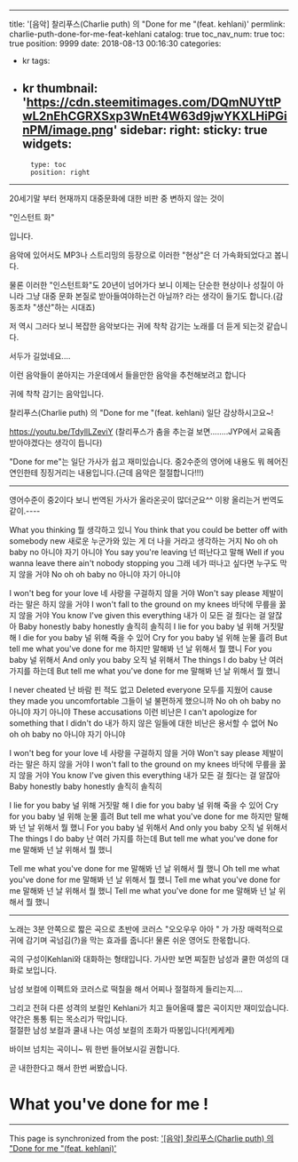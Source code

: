 
---
title: '[음악] 찰리푸스(Charlie puth) 의 "Done for me "(feat. kehlani)'
permlink: charlie-puth-done-for-me-feat-kehlani
catalog: true
toc_nav_num: true
toc: true
position: 9999
date: 2018-08-13 00:16:30
categories:
- kr
tags:
- kr
thumbnail: 'https://cdn.steemitimages.com/DQmNUYttPwL2nEhCGRXSxp3WnEt4W63d9jwYKXLHiPGinPM/image.png'
sidebar:
    right:
        sticky: true
widgets:
    -
        type: toc
        position: right
---


20세기말 부터 현재까지 대중문화에 대한 비판 중 변하지 않는 것이

"인스턴트 화"

입니다.

음악에 있어서도 MP3나 스트리밍의 등장으로 이러한 "현상"은 더 가속화되었다고 봅니다. 

물론 이러한  "인스턴트화"도 20년이 넘어가다 보니 이제는 단순한 현상이나 성질이 아니라 그냥 대중 문화 본질로 받아들여야하는건 아닐까? 라는 생각이 들기도 합니다.(감동조차 "생산"하는 시대죠)

저 역시 그러다 보니 복잡한 음악보다는 귀에 착착 감기는 노래를 더 듣게 되는것  같습니다.

서두가 길었네요....

이런 음악들이 쏟아지는 가운데에서 들을만한 음악을 추천해보려고 합니다

귀에 착착 감기는 음악입니다.

찰리푸스(Charlie puth) 의 "Done for me "(feat. kehlani) 일단 감상하시고요~!

https://youtu.be/TdyllLZeviY
(찰리푸스가 춤을 추는걸 보면........JYP에서 교육좀 받아야겠다는 생각이 듭니다)

"Done for me"는 일단 가사가 쉽고 재미있습니다. 중2수준의 영어에 내용도 뭐 헤어진 연인한테 징징거리는 내용입니다.(근데 음악은 절절합니다!!!)

------------------------------------------- 

영어수준이 중2이다 보니 번역된 가사가 올라온곳이 많더군요^^ 이왕 올리는거 번역도 같이.----

What you thinking 
뭘 생각하고 있니
You think that you could be better off with somebody new 
새로운 누군가와 있는 게 더 나을 거라고 생각하는 거지
No oh oh baby no 
아니야 자기 아니야 
You say you're leaving 
넌 떠난다고 말해
Well if you wanna leave there ain't nobody stopping you 
그래 네가 떠나고 싶다면 누구도 막지 않을 거야
No oh oh baby no 
아니야 자기 아니야 

I won't beg for your love 
네 사랑을 구걸하지 않을 거야 
Won't say please 
제발이라는 말은 하지 않을 거야 
I won't fall to the ground on my knees 
바닥에 무릎을 꿇지 않을 거야
You know I've given this everything 
내가 이 모든 걸 줬다는 걸 알잖아 
Baby honestly baby honestly 
솔직히 솔직히 
I lie for you baby 
널 위해 거짓말 해
I die for you baby 
널 위해 죽을 수 있어 
Cry for you baby 
널 위해 눈물 흘려 
But tell me what you've done for me 
하지만 말해봐 넌 날 위해서 뭘 했니
For you baby 
널 위해서 
And only you baby 
오직 널 위해서
The things I do baby 
난 여러 가지를 하는데 
But tell me what you've done for me 
말해봐 넌 날 위해서 뭘 했니

I never cheated 
난 바람 핀 적도 없고 
Deleted everyone 
모두를 지웠어 
cause they made you uncomfortable 
그들이 널 불편하게 했으니까
No oh oh baby no 
아니야 자기 아니야 
These accusations 
이런 비난은
I can't apologize for something that I didn't do 
내가 하지 않은 일들에 대한 비난은 용서할 수 없어
No oh oh baby no
아니야 자기 아니야 

I won't beg for your love 
네 사랑을 구걸하지 않을 거야 
Won't say please 
제발이라는 말은 하지 않을 거야 
I won't fall to the ground on my knees 
바닥에 무릎을 꿇지 않을 거야
You know I've given this everything 
내가 모든 걸 줬다는 걸 알잖아 
Baby honestly baby honestly 
솔직히 솔직히 

I lie for you baby 
널 위해 거짓말 해
I die for you baby 
널 위해 죽을 수 있어 
Cry for you baby 
널 위해 눈물 흘려
But tell me what you've done for me
하지만 말해봐 넌 날 위해서 뭘 했니
For you baby 
널 위해서 
And only you baby 
오직 널 위해서
The things I do baby 
난 여러 가지를 하는데 
But tell me what you've done for me 
말해봐 넌 날 위해서 뭘 했니

Tell me what you've done for me 
말해봐 넌 날 위해서 뭘 했니
Oh tell me what you've done for me 
말해봐 넌 날 위해서 뭘 했니
Tell me what you've done for me 
말해봐 넌 날 위해서 뭘 했니
Tell me what you've done for me 
말해봐 넌 날 위해서 뭘 했니

-------------------------------------------


노래는 3분 안쪽으로 짧은 곡으로 초반에 코러스 "오오우우 아아 " 가 가장 매력적으로 귀에 감기며 곡넘김(?)을 막는 효과를 줍니다! 
물론 쉬운 영어도 한몫합니다.

곡의 구성이Kehlani와 대화하는 형태입니다. 
가사만 보면 찌질한 남성과 쿨한 여성의 대화로 보입니다. 

남성 보컬에 이펙트와 코러스로 떡칠을 해서 어찌나 절절하게 들리는지....

그리고 전혀 다른 성격의 보컬인 Kehlani가 치고 들어올때 짧은 곡이지만 재미있습니다.
약간은 통통 튀는 목소리가 딱입니다.  
절절한 남성 보컬과 쿨내 나는 여성 보컬의 조화가 따봉입니다!(케케케)

바이브 넘치는 곡이니~ 뭐 한번 들어보시길 권합니다.

곧 내한한다고 해서 한번 써봤습니다.

# What you've done for me  !

- - -

This page is synchronized from the post: ['[음악] 찰리푸스(Charlie puth) 의 "Done for me "(feat. kehlani)'](https://steemit.com/@virus707/charlie-puth-done-for-me-feat-kehlani)
